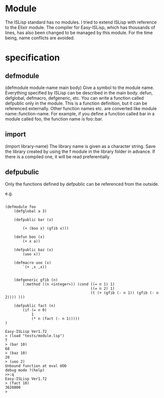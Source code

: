 # Module
The ISLisp standard has no modules.
I tried to extend ISLisp with reference to the Elixir module.
The compiler for Easy-ISLisp, which has thousands of lines, has also been changed to be managed by this module. 
For the time being, name conflicts are avoided. 

# specification

## defmodule

(defmodule module-name main body)
Give a symbol to the module name.
Everything specified by ISLisp can be described in the main body. defun, defglobal, defmacro, defgeneric, etc.
You can write a function called defpublic only in the module. This is a function definition, but it can be referenced externally.
Other function names etc. are converted like module name::function-name. 
For example, if you define a function called bar in a module called foo, the function name is foo::bar. 

## import

(import library-name)
The library name is given as a character string. 
Save the library created by using the f module in the library folder in advance. 
If there is a compiled one, it will be read preferentially. 

## defpubulic
Only the functions defined by defpublic can be referenced from the outside. 

e.g. 

```

(defmodule foo
    (defglobal a 3)

    (defpublic bar (x)

        (+ (boo x) (gfib x)))

    (defun boo (x)
        (+ x a))

    (defpublic baz (x)
        (uoo x))

    (defmacro uoo (x)
        `(+ ,x ,x))


    (defgeneric gfib (n)
        (:method ((n <integer>)) (cond ((= n 1) 1)
                                       ((= n 2) 1)
                                       (t (+ (gfib (- n 1)) (gfib (- n 2)))) )))

    (defpublic fact (n)
        (if (= n 0)
            1
            (* n (fact (- n 1)))))
)

Easy-ISLisp Ver1.72
> (load "tests/module.lsp")
T
> (bar 10)
68
> (baz 10)
20
> (uoo 2)
Unbound function at eval UOO
debug mode ?(help)
>>:q
Easy-ISLisp Ver1.72
> (fact 10)
3628800
> 

```